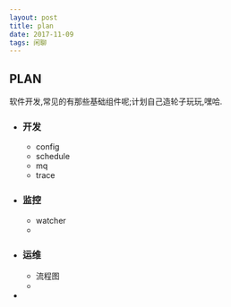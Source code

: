 ```yaml
---
layout: post
title: plan
date: 2017-11-09
tags: 闲聊
---
```


## PLAN

软件开发,常见的有那些基础组件呢;计划自己造轮子玩玩,嘿哈.
- ### 开发
  - config
  - schedule
  - mq
  - trace
- ### 监控
  - watcher
  -
- ### 运维
  - 流程图
  -
-
